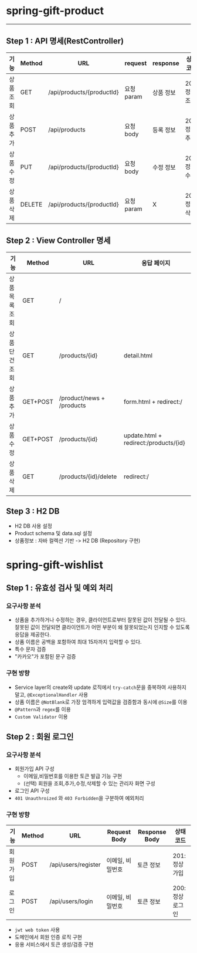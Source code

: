 # spring-gift-product
***
## Step 1 : API 명세(RestController)
| 기능    | Method | URL                       |request|response| 상태코드     |
|-------|-------|---------------------------|----|----|----------|
| 상품 조회 | GET| /api/products/{productId} |요청 param|상품 정보| 200:정상조회 |
| 상품 추가 |POST| /api/products             |요청 body|등록 정보| 201:정상추가 |
| 상품 수정 |PUT| /api/products/{productId} |요청 body|수정 정보| 200:정상수정 |
| 상품 삭제 |DELETE| /api/products/{productId} |요청 param|X| 204:정상삭제 |

## Step 2 : View Controller 명세
| 기능    | Method | URL            |응답 페이지   |
|-------|-------|------------------|----------|
| 상품 목록 조회 | GET| / || index.html|
| 상품 단건 조회 |GET| /products/{id} |detail.html |
| 상품 추가 |GET+POST| /product/news + /products      |form.html + redirect:/|
| 상품 수정 |GET+POST| /products/{id} |update.html + redirect:/products/{id} |
| 상품 삭제 |GET| /products/{id}/delete | redirect:/ |

## Step 3 : H2 DB
- H2 DB 사용 설정
- Product schema 및 data.sql 설정
- 상품정보 : 자바 컬렉션 기반 -> H2 DB (Repository 구현)

# spring-gift-wishlist

## Step 1 : 유효성 검사 및 예외 처리
### 요구사항 분석
- 상품을 추가하거나 수정하는 경우, 클라이언트로부터 잘못된 값이 전달될 수 있다. 
  잘못된 값이 전달되면 클라이언트가 어떤 부분이 왜 잘못되었는지 인지할 수 있도록 응답을 제공한다.
- 상품 이름은 공백을 포함하여 최대 15자까지 입력할 수 있다.
- 특수 문자 검증
- "카카오"가 포함된 문구 검증
### 구현 방향  
- Service layer의 create와 update 로직에서 `try-catch`문을 중복하여 사용하지말고, `@ExceptionalHandler` 사용
- 상품 이름은 `@NotBlank`로 가장 엄격하게 입력값을 검증함과 동시에 `@Size`를 이용
- `@Pattern`과 `regex`를 이용
- `Custom Validator` 이용

## Step 2 : 회원 로그인
### 요구사항 분석
- 회원가입 API 구성
  - 이메일,비밀번호를 이용한 토큰 발급 기능 구현
  - (선택) 회원을 조회,추가,수정,삭제할 수 있는 관리자 화면 구성
- 로그인 API 구성
- ``401 Unauthroized`` 와 ``403 Forbidden``을 구분하여 예외처리 
### 구현 방향
| 기능   | Method | URL                 |Request Body | Response Body | 상태코드      |
|------|--------|---------------------|--------------|---------------|-----------|
| 회원가입 | POST   | /api/users/register | 이메일, 비밀번호| 토큰 정보| 201:정상가입  |
| 로그인  | POST   | /api/users/login    | 이메일, 비밀번호 | 토큰 정보| 200:정상로그인 |
- ``jwt web token`` 사용
- 도메인에서 회원 인증 로직 구현
- 응용 서비스에서 토큰 생성/검증 구현
